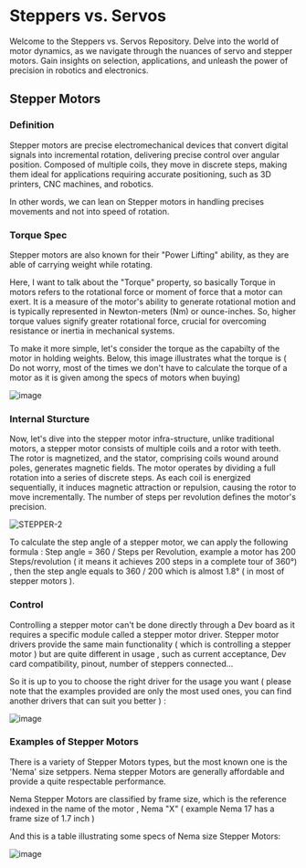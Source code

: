 # Steppers vs. Servos
Welcome to the Steppers vs. Servos Repository. Delve into the world of motor dynamics, as we navigate through the nuances of servo and stepper motors. Gain insights on selection, applications, and unleash the power of precision in robotics and electronics.

## Stepper Motors

### Definition

Stepper motors are precise electromechanical devices that convert digital signals into incremental rotation, delivering precise control over angular position. Composed of multiple coils, they move in discrete steps, making them ideal for applications requiring accurate positioning, such as 3D printers, CNC machines, and robotics.

In other words, we can lean on Stepper motors in handling precises movements and not into speed of rotation.

### Torque Spec

Stepper motors are also known for their "Power Lifting" ability, as they are able of carrying weight while rotating.

Here, I want to talk about the "Torque" property, so basically Torque in motors refers to the rotational force or moment of force that a motor can exert. It is a measure of the motor's ability to generate rotational motion and is typically represented in Newton-meters (Nm) or ounce-inches. So, higher torque values signify greater rotational force, crucial for overcoming resistance or inertia in mechanical systems.

To make it more simple, let's consider the torque as the capabilty of the motor in holding weights. Below, this image illustrates what the torque is ( Do not worry, most of the times we don't have to calculate the torque of a motor as it is given among the specs of motors when buying)

![image](https://github.com/Salmen-Abbes/Steppers-Vs-Servos/assets/114873030/0a4d160b-58b7-4c41-960a-1bf8dc9fee52)

### Internal Sturcture

Now, let's dive into the stepper motor infra-structure, unlike traditional motors, a stepper motor consists of multiple coils and a rotor with teeth. The rotor is magnetized, and the stator, comprising coils wound around poles, generates magnetic fields. The motor operates by dividing a full rotation into a series of discrete steps. As each coil is energized sequentially, it induces magnetic attraction or repulsion, causing the rotor to move incrementally. The number of steps per revolution defines the motor's precision. 

![STEPPER-2](https://github.com/Salmen-Abbes/Steppers-Vs-Servos/assets/114873030/1d0a853f-a56d-433c-8b56-0fbb8d738c5b)

To calculate the step angle of a stepper motor, we can apply the following formula : Step angle = 360 / Steps per Revolution, example a motor has 200 Steps/revolution ( it means it achieves 200 steps in a complete tour of 360°) , then the step angle equals to 360 / 200 which is almost 1.8° ( in most of stepper motors ).

### Control

Controlling a stepper motor can't be done directly through a Dev board as it requires a specific module called a stepper motor driver. Stepper motor drivers provide the same main functionality ( which is controlling a stepper motor ) but are quite different in usage , such as current acceptance, Dev card compatibility, pinout, number of steppers connected...

So it is up to you to choose the right driver for the usage you want ( please note that the examples provided are only the most used ones, you can find another drivers that can suit you better ) :

![image](https://github.com/Salmen-Abbes/Steppers-Vs-Servos/assets/114873030/30a4d829-4cd0-493e-9029-ca3baf3fdc5c)


### Examples of Stepper Motors

There is a variety of Stepper Motors types, but the most known one is the 'Nema' size setppers. Nema stepper Motors are generally affordable and provide a quite respectable performance.

Nema Stepper Motors are classified by frame size, which is the reference indexed in the name of the motor , Nema "X" ( example Nema 17 has a frame size of 1.7 inch )

And this is a table illustrating some specs of Nema size Stepper Motors:

![image](https://github.com/Salmen-Abbes/Steppers-Vs-Servos/assets/114873030/26e3b686-d9cf-4c4c-baa5-8b8cfe344898)


